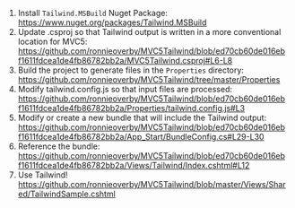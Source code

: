 1. Install `Tailwind.MSBuild` Nuget Package: https://www.nuget.org/packages/Tailwind.MSBuild
2. Update .csproj so that Tailwind output is written in a more conventional location for MVC5: https://github.com/ronnieoverby/MVC5Tailwind/blob/ed70cb60de016ebf1611fdcea1de4fb86782bb2a/MVC5Tailwind.csproj#L6-L8
3. Build the project to generate files in the `Properties` directory: https://github.com/ronnieoverby/MVC5Tailwind/tree/master/Properties
4. Modify tailwind.config.js so that input files are processed: https://github.com/ronnieoverby/MVC5Tailwind/blob/ed70cb60de016ebf1611fdcea1de4fb86782bb2a/Properties/tailwind.config.js#L3
5. Modify or create a new bundle that will include the Tailwind output: https://github.com/ronnieoverby/MVC5Tailwind/blob/ed70cb60de016ebf1611fdcea1de4fb86782bb2a/App_Start/BundleConfig.cs#L29-L30
6. Reference the bundle: https://github.com/ronnieoverby/MVC5Tailwind/blob/ed70cb60de016ebf1611fdcea1de4fb86782bb2a/Views/Tailwind/Index.cshtml#L12
7. Use Tailwind! https://github.com/ronnieoverby/MVC5Tailwind/blob/master/Views/Shared/TailwindSample.cshtml
